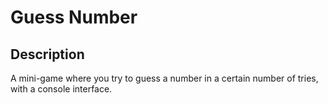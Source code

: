 # Guess Number

## Description
A mini-game where you try to guess a number in a certain number of tries, with a console interface.
